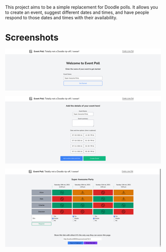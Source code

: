 This project aims to be a simple replacement for Doodle polls. It allows you to create an event, suggest different dates and times, and have people respond to those dates and times with their availability.

# Screenshots

![home page](https://github.com/danastasio/upgraded-meme/blob/main/public/images/home.png)

![setup page](https://github.com/danastasio/upgraded-meme/blob/main/public/images/setup.png)

![response page](https://github.com/danastasio/upgraded-meme/blob/main/public/images/response.png)
